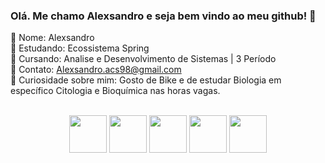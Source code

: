 ### Olá. Me chamo Alexsandro e seja bem vindo ao meu github! 👋

📌 Nome: Alexsandro<br>
📌 Estudando: Ecossistema Spring<br>
📌 Cursando: Analise e Desenvolvimento de Sistemas | 3 Período<br>
📌 Contato: Alexsandro.acs98@gmail.com<br>
📌 Curiosidade sobre mim: Gosto de Bike e de estudar Biologia em específico Citologia e Bioquímica nas horas vagas. 

<div style="display: inline_block" align="center"><br>
  <img height="60" src="https://cdn.jsdelivr.net/gh/devicons/devicon/icons/html5/html5-original-wordmark.svg"/>
  <img height="60" src="https://cdn.jsdelivr.net/gh/devicons/devicon/icons/css3/css3-original-wordmark.svg"/>
  <img height="60" src="https://cdn.jsdelivr.net/gh/devicons/devicon/icons/jquery/jquery-original-wordmark.svg"/>
  <img height="60" src="https://cdn.jsdelivr.net/gh/devicons/devicon/icons/java/java-original-wordmark.svg"/>
  <img height="60" src="https://cdn.jsdelivr.net/gh/devicons/devicon/icons/spring/spring-original-wordmark.svg"/>
  <!-- <img height="60" src="https://cdn.jsdelivr.net/gh/devicons/devicon/icons/javascript/javascript-plain.svg"/> -->
  <!-- <img height="60" src="https://cdn.jsdelivr.net/gh/devicons/devicon/icons/mysql/mysql-original-wordmark.svg"/> -->
  <!-- <img height="60" src="https://cdn.jsdelivr.net/gh/devicons/devicon/icons/android/android-plain-wordmark.svg"/> -->
  <!-- <img height="60" src="https://cdn.jsdelivr.net/gh/devicons/devicon/icons/git/git-plain-wordmark.svg"/> -->
</div>
